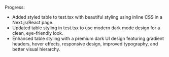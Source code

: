 Progress:
- Added styled table to test.tsx with beautiful styling using inline CSS in a Next.js/React page.
- Updated table styling in test.tsx to use modern dark mode design for a clean, eye-friendly look.
- Enhanced table styling with a premium dark UI design featuring gradient headers, hover effects, responsive design, improved typography, and better visual hierarchy. 